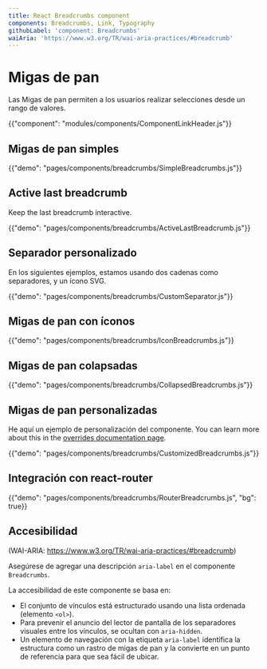 ```yaml
---
title: React Breadcrumbs component
components: Breadcrumbs, Link, Typography
githubLabel: 'component: Breadcrumbs'
waiAria: 'https://www.w3.org/TR/wai-aria-practices/#breadcrumb'
---
```


# Migas de pan

<p class="description">Las Migas de pan permiten a los usuarios realizar selecciones desde un rango de valores.</p>

{{"component": "modules/components/ComponentLinkHeader.js"}}

## Migas de pan simples

{{"demo": "pages/components/breadcrumbs/SimpleBreadcrumbs.js"}}

## Active last breadcrumb

Keep the last breadcrumb interactive.

{{"demo": "pages/components/breadcrumbs/ActiveLastBreadcrumb.js"}}

## Separador personalizado

En los siguientes ejemplos, estamos usando dos cadenas como separadores, y un ícono SVG.

{{"demo": "pages/components/breadcrumbs/CustomSeparator.js"}}

## Migas de pan con íconos

{{"demo": "pages/components/breadcrumbs/IconBreadcrumbs.js"}}

## Migas de pan colapsadas

{{"demo": "pages/components/breadcrumbs/CollapsedBreadcrumbs.js"}}

## Migas de pan personalizadas

He aquí un ejemplo de personalización del componente. You can learn more about this in the [overrides documentation page](/customization/components/).

{{"demo": "pages/components/breadcrumbs/CustomizedBreadcrumbs.js"}}

## Integración con react-router

{{"demo": "pages/components/breadcrumbs/RouterBreadcrumbs.js", "bg": true}}

## Accesibilidad

(WAI-ARIA: https://www.w3.org/TR/wai-aria-practices/#breadcrumb)

Asegúrese de agregar una descripción `aria-label` en el componente `Breadcrumbs`.

La accesibilidad de este componente se basa en:

- El conjunto de vínculos está estructurado usando una lista ordenada (elemento `<ol>`).
- Para prevenir el anuncio del lector de pantalla de los separadores visuales entre los vínculos, se ocultan con `aria-hidden`.
- Un elemento de navegación con la etiqueta `aria-label` identifica la estructura como un rastro de migas de pan y la convierte en un punto de referencia para que sea fácil de ubicar.
